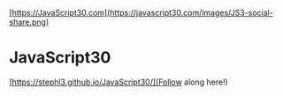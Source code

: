 [https://JavaScript30.com](https://javascript30.com/images/JS3-social-share.png)

# JavaScript30

[https://stephl3.github.io/JavaScript30/](Follow along here!)
